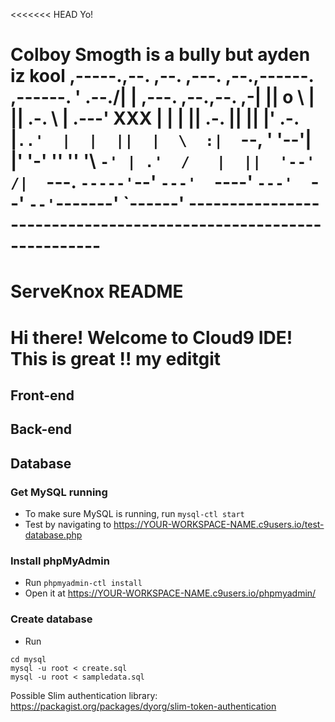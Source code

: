 <<<<<<< HEAD
Yo!
   
   Colboy Smogth is a bully but ayden iz kool
     ,-----.,--.                  ,--. ,---.   ,--.,------.  ,------.
    '  .--./|  | ,---. ,--.,--. ,-|  || o   \  |  ||  .-.  \ |  .---'
XXX    |  |    |  || .-. ||  ||  |' .-. |`..'  |  |  ||  |  \  :|  `--, 
    '  '--'\|  |' '-' ''  ''  '\ `-' | .'  /   |  ||  '--'  /|  `---.
     `-----'`--' `---'  `----'  `---'  `--'    `--'`-------' `------'
    ----------------------------------------------------------------- 
=======
# ServeKnox README

Hi there! Welcome to Cloud9 IDE!
This is great !!
my editgit
=======
## Front-end

## Back-end

## Database

### Get MySQL running
* To make sure MySQL is running, run `mysql-ctl start`
* Test by navigating to https://YOUR-WORKSPACE-NAME.c9users.io/test-database.php

### Install phpMyAdmin
* Run `phpmyadmin-ctl install`
* Open it at https://YOUR-WORKSPACE-NAME.c9users.io/phpmyadmin/

### Create database
* Run
```
cd mysql
mysql -u root < create.sql
mysql -u root < sampledata.sql
```




Possible Slim authentication library: https://packagist.org/packages/dyorg/slim-token-authentication
